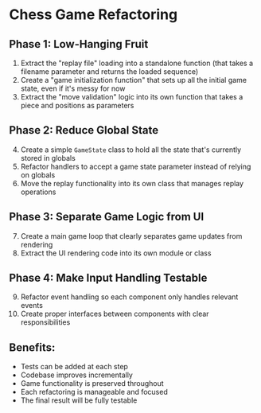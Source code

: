 # Chess Game Refactoring

## Phase 1: Low-Hanging Fruit
1. Extract the "replay file" loading into a standalone function (that takes a filename parameter and returns the loaded sequence)
2. Create a "game initialization function" that sets up all the initial game state, even if it's messy for now
3. Extract the "move validation" logic into its own function that takes a piece and positions as parameters

## Phase 2: Reduce Global State
4. Create a simple `GameState` class to hold all the state that's currently stored in globals
5. Refactor handlers to accept a game state parameter instead of relying on globals
6. Move the replay functionality into its own class that manages replay operations

## Phase 3: Separate Game Logic from UI
7. Create a main game loop that clearly separates game updates from rendering
8. Extract the UI rendering code into its own module or class

## Phase 4: Make Input Handling Testable
9. Refactor event handling so each component only handles relevant events
10. Create proper interfaces between components with clear responsibilities

## Benefits:
- Tests can be added at each step
- Codebase improves incrementally
- Game functionality is preserved throughout
- Each refactoring is manageable and focused
- The final result will be fully testable